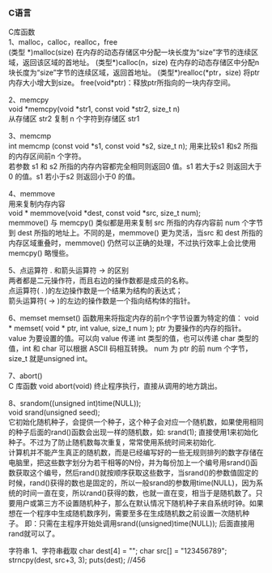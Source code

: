### C语言  

C库函数  
1、malloc，calloc，realloc，free   
(类型 \*)malloc(size) 在内存的动态存储区中分配一块长度为“size”字节的连续区域，返回该区域的首地址。 
(类型\*)calloc(n，size) 在内存的动态存储区中分配n块长度为“size”字节的连续区域，返回首地址。 
(类型\*)realloc(\*ptr，size) 将ptr内存大小增大到size。 
free(void*ptr)：释放ptr所指向的一块内存空间。  


2、memcpy  
void *memcpy(void *str1, const void *str2, size_t n)   
从存储区 str2 复制 n 个字符到存储区 str1  


3、memcmp  
int memcmp (const void *s1, const void *s2, size_t n);
用来比较s1 和s2 所指的内存区间前n 个字符。  
若参数 s1 和 s2 所指的内存内容都完全相同则返回0 值。s1 若大于s2 则返回大于0 的值。s1 若小于s2 则返回小于0 的值。  

4、memmove  
用来复制内存内容  
void * memmove(void *dest, const void *src, size_t num);  
memmove() 与 memcpy() 类似都是用来复制 src 所指的内存内容前 num 个字节到 dest 所指的地址上。不同的是，memmove() 更为灵活，当src 和 dest 所指的内存区域重叠时，memmove() 仍然可以正确的处理，不过执行效率上会比使用 memcpy() 略慢些。  

5、点运算符 . 和箭头运算符 -> 的区别  
    两者都是二元操作符，而且右边的操作数都是成员的名称。  
    点运算符( . )的左边操作数是一个结果为结构的表达式；  
    箭头运算符( -> )的左边的操作数是一个指向结构体的指针。  
    
    

6、memset
memset() 函数用来将指定内存的前n个字节设置为特定的值：
    void * memset( void * ptr, int value, size_t num );
	ptr 为要操作的内存的指针。
	value 为要设置的值。可以向 value 传递 int 类型的值，也可以传递 char 类型的值，int 和 char 可以根据 ASCII 码相互转换。
	num 为 ptr 的前 num 个字节，size_t 就是unsigned int。   
	
	  
	   
7、abort()  
C 库函数 void abort(void) 终止程序执行，直接从调用的地方跳出。  




8、srandom((unsigned int)time(NULL));  
void srand(unsigned seed);  
它初始化随机种子，会提供一个种子，这个种子会对应一个随机数，如果使用相同的种子后面的rand()函数会出现一样的随机数，如: srand(1); 直接使用1来初始化种子。不过为了防止随机数每次重复，常常使用系统时间来初始化.  
计算机并不能产生真正的随机数，而是已经编写好的一些无规则排列的数字存储在电脑里，把这些数字划分为若干相等的N份，并为每份加上一个编号用srand()函数获取这个编号，然后rand()就按顺序获取这些数字，当srand()的参数值固定的时候，rand()获得的数也是固定的，所以一般srand的参数用time(NULL)，因为系统的时间一直在变，所以rand()获得的数，也就一直在变，相当于是随机数了。只要用户或第三方不设置随机种子，那么在默认情况下随机种子来自系统时钟。如果想在一个程序中生成随机数序列，需要至多在生成随机数之前设置一次随机种子。 即：只需在主程序开始处调用srand((unsigned)time(NULL)); 后面直接用rand就可以了。  





字符串
1、字符串截取
char dest[4] = "";
char src[] = "123456789";
strncpy(dest, src+3, 3);
puts(dest); //456


